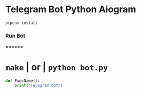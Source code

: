 # Telegram Bot Python Aiogram

```gitbash
pipenv install 
```
### Run Bot

======

``` make ``` | or | ``` python bot.py ```
===
```python
def FuncName():
    print("Telegram bot")
```

